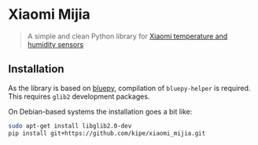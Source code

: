 # Xiaomi Mijia
> A simple and clean Python library for
[Xiaomi temperature and humidity sensors](https://xiaomi-store.cz/en/temperature-sensors/612-xiaomi-temperature-and-humidity-sensor-6934177702709.html)

## Installation
As the library is based on [bluepy](https://github.com/IanHarvey/bluepy),
compilation of `bluepy-helper` is required. This requires `glib2` development
packages.

On Debian-based systems the installation goes a bit like:

```sh
sudo apt-get install libglib2.0-dev
pip install git+https://github.com/kipe/xiaomi_mijia.git
```
